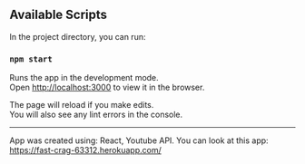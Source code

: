 ## Available Scripts

In the project directory, you can run:

### `npm start`

Runs the app in the development mode.<br>
Open [http://localhost:3000](http://localhost:3000) to view it in the browser.

The page will reload if you make edits.<br>
You will also see any lint errors in the console.

-----------------------------------------------------------------------------

App was created using: React, Youtube API.
You can look at this app: https://fast-crag-63312.herokuapp.com/
